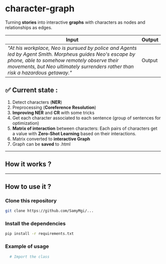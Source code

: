 # character-graph

Turning **stories** into interactive **graphs** with characters as nodes and relationships as edges.

| Input                                          | Output |
|------------------------------------------------|--------|
| _"At his workplace, Neo is pursued by police and Agents led by Agent Smith. Morpheus guides Neo's escape by phone, able to somehow remotely observe their movements, but Neo ultimately surrenders rather than risk a hazardous getaway."_ | Output |


## ✅ Current state :
1. Detect characters (**NER**)
2. Preprocessing (**Coreference Resolution**)
3. **Improving NER** and **CR** with some tricks
4. Get each character associated to each sentence (group of sentences for optimization)
5. **Matrix of interaction** between characters: Each pairs of characters get a value with **Zero-Shot Learning** based on their interactions.
6. Matrix converted to **interactive Graph**
7. Graph can be **saved** to .html

---

## How it works ?

---

## How to use it ?

### Clone this repository
```bash
git clone https://github.com/SamyMgi/...
```

### Install the dependencies
```bash
pip install -r requirements.txt
```
### Example of usage

```python
  # Import the class
```